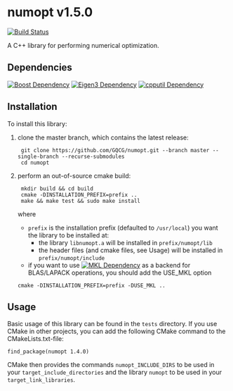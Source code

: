 # numopt v1.5.0

[![Build Status](https://travis-ci.org/GQCG/numopt.svg?branch=master)](https://travis-ci.org/GQCG/numopt)

A C++ library for performing numerical optimization.



## Dependencies
[![Boost Dependency](https://img.shields.io/badge/Boost-1.65.1+-000000.svg)](www.boost.org)
[![Eigen3 Dependency](https://img.shields.io/badge/Eigen-3.3.4+-000000.svg)](http://eigen.tuxfamily.org/index.php?title=Main_Page)
[![cpputil Dependency](https://img.shields.io/badge/cpputil-1.2.2+-blue.svg)](https://github.com/GQCG/cpputil)

## Installation
To install this library:
1. clone the master branch, which contains the latest release:

        git clone https://github.com/GQCG/numopt.git --branch master --single-branch --recurse-submodules
        cd numopt

2. perform an out-of-source cmake build:

        mkdir build && cd build
        cmake -DINSTALLATION_PREFIX=prefix ..
        make && make test && sudo make install

    where
    * `prefix` is the installation prefix (defaulted to `/usr/local`) you want the library to be installed at:
        * the library `libnumopt.a` will be installed in `prefix/numopt/lib`
        * the header files (and cmake files, see Usage) will be installed in `prefix/numopt/include`
    *  if you want to use [![MKL Dependency](https://img.shields.io/badge/MKL-2019+-000000.svg)](https://software.intel.com/en-us/mkl) as a backend for BLAS/LAPACK operations, you should add the USE_MKL option
    ```
    cmake -DINSTALLATION_PREFIX=prefix -DUSE_MKL ..    
    ```


## Usage
Basic usage of this library can be found in the `tests` directory. If you use CMake in other projects, you can add the following CMake command to the CMakeLists.txt-file:

    find_package(numopt 1.4.0)

CMake then provides the commands `numopt_INCLUDE_DIRS` to be used in your `target_include_directories` and the library `numopt` to be used in your `target_link_libraries`.
